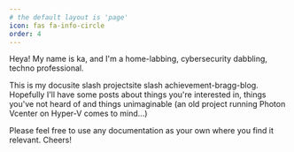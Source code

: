 ```yaml
---
# the default layout is 'page'
icon: fas fa-info-circle
order: 4
---
```


Heya! My name is ka, and I'm a home-labbing, cybersecurity dabbling, techno professional.

This is my docusite slash projectsite slash achievement-bragg-blog. Hopefully I'll have some posts about things you're interested in, things you've not heard of and things unimaginable (an old project running Photon Vcenter on Hyper-V comes to mind...) 

Please feel free to use any documentation as your own where you find it relevant. Cheers!